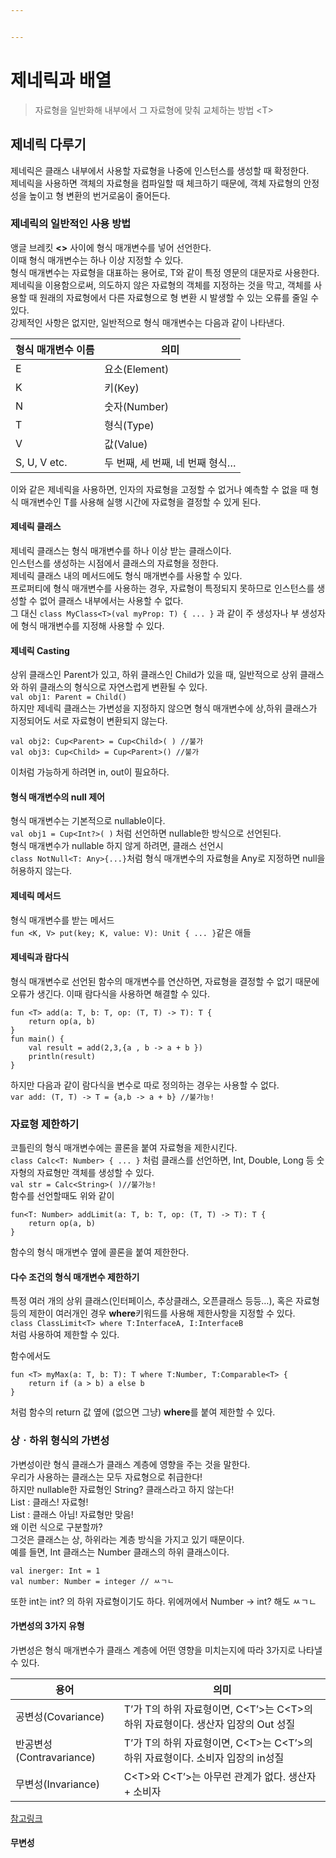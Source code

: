 ```yaml
---


---
```


<h1 id="제네릭과-배열">제네릭과 배열</h1>
<blockquote>
<p>자료형을 일반화해 내부에서 그 자료형에 맞춰 교체하는 방법 &lt;T&gt;</p>
</blockquote>
<h2 id="제네릭-다루기">제네릭 다루기</h2>
<p>제네릭은 클래스 내부에서 사용할 자료형을 나중에 인스턴스를 생성할 때 확정한다.<br>
제네릭을 사용하면 객체의 자료형을 컴파일할 때 체크하기 때문에, 객체 자료형의 안정성을 높이고 형 변환의 번거로움이 줄어든다.</p>
<h3 id="제네릭의-일반적인-사용-방법">제네릭의 일반적인 사용 방법</h3>
<p>앵글 브레킷 <strong>&lt;&gt;</strong> 사이에 형식 매개변수를 넣어 선언한다.<br>
이때 형식 매개변수는 하나 이상 지정할 수 있다.<br>
형식 매개변수는 자료형을 대표하는 용어로, T와 같이 특정 영문의 대문자로 사용한다.<br>
제네릭을 이용함으로써, 의도하지 않은 자료형의 객체를 지정하는 것을 막고, 객체를 사용할 때 원래의 자료형에서 다른 자료형으로 형 변환 시 발생할 수 있는 오류를 줄일 수 있다.<br>
강제적인 사항은 없지만, 일반적으로 형식 매개변수는 다음과 같이 나타낸다.</p>

<table>
<thead>
<tr>
<th>형식 매개변수 이름</th>
<th>의미</th>
</tr>
</thead>
<tbody>
<tr>
<td>E</td>
<td>요소(Element)</td>
</tr>
<tr>
<td>K</td>
<td>키(Key)</td>
</tr>
<tr>
<td>N</td>
<td>숫자(Number)</td>
</tr>
<tr>
<td>T</td>
<td>형식(Type)</td>
</tr>
<tr>
<td>V</td>
<td>값(Value)</td>
</tr>
<tr>
<td>S, U, V etc.</td>
<td>두 번째, 세 번째, 네 번째 형식…</td>
</tr>
</tbody>
</table><p>이와 같은 제네릭을 사용하면, 인자의 자료형을 고정할 수 없거나 예측할 수 없을 때 형식 매개변수인 T를 사용해 실행 시간에 자료형을 결정할 수 있게 된다.</p>
<h4 id="제네릭-클래스">제네릭 클래스</h4>
<p>제네릭 클래스는 형식 매개변수를 하나 이상 받는 클래스이다.<br>
인스턴스를 생성하는 시점에서 클래스의 자료형을 정한다.<br>
제네릭 클래스 내의 메서드에도 형식 매개변수를 사용할 수 있다.<br>
프로퍼티에 형식 매개변수를 사용하는 경우, 자료형이 특정되지 못하므로 인스턴스를 생성할 수 없어 클래스 내부에서는 사용할 수 없다.<br>
그 대신 <code>class MyClass&lt;T&gt;(val myProp: T) { ... }</code> 과 같이 주 생성자나 부 생성자에 형식 매개변수를 지정해 사용할 수 있다.</p>
<h4 id="제네릭-casting">제네릭 Casting</h4>
<p>상위 클래스인 Parent가 있고, 하위 클래스인 Child가 있을 때, 일반적으로 상위 클래스와 하위 클래스의 형식으로 자연스럽게 변환될 수 있다.<br>
<code>val obj1: Parent = Child()</code><br>
하지만 제네릭 클래스는 가변성을 지정하지 않으면 형식 매개변수에 상,하위 클래스가 지정되어도 서로 자료형이 변환되지 않는다.</p>
<pre><code>val obj2: Cup&lt;Parent&gt; = Cup&lt;Child&gt;( ) //불가
val obj3: Cup&lt;Child&gt; = Cup&lt;Parent&gt;() //불가
</code></pre>
<p>이처럼 가능하게 하려면 in, out이 필요하다.</p>
<h4 id="형식-매개변수의-null-제어">형식 매개변수의 null 제어</h4>
<p>형식 매개변수는 기본적으로 nullable이다.<br>
<code>val obj1 = Cup&lt;Int?&gt;( )</code> 처럼 선언하면 nullable한 방식으로 선언된다.<br>
형식 매개변수가 nullable 하지 않게 하려면, 클래스 선언시<br>
<code>class NotNull&lt;T: Any&gt;{...}</code>처럼 형식 매개변수의 자료형을 Any로 지정하면 null을 허용하지 않는다.</p>
<h4 id="제네릭-메서드">제네릭 메서드</h4>
<p>형식 매개변수를 받는 메서드<br>
<code>fun &lt;K, V&gt; put(key; K, value: V): Unit { ... }</code>같은 애들</p>
<h4 id="제네릭과-람다식">제네릭과 람다식</h4>
<p>형식 매개변수로 선언된 함수의 매개변수를 연산하면, 자료형을 결정할 수 없기 때문에 오류가 생긴다. 이때 람다식을 사용하면 해결할 수 있다.</p>
<pre><code>fun &lt;T&gt; add(a: T, b: T, op: (T, T) -&gt; T): T {
	return op(a, b)
}
fun main() {
	val result = add(2,3,{a , b -&gt; a + b })
	println(result)
}
</code></pre>
<p>하지만 다음과 같이 람다식을 변수로 따로 정의하는 경우는 사용할 수 없다.<br>
<code>var add: (T, T) -&gt; T = {a,b -&gt; a + b} //불가능!</code></p>
<h3 id="자료형-제한하기">자료형 제한하기</h3>
<p>코틀린의 형식 매개변수에는 콜론을 붙여 자료형을 제한시킨다.<br>
<code>class Calc&lt;T: Number&gt; { ... }</code> 처럼 클래스를 선언하면, Int, Double, Long 등 숫자형의 자료형만 객체를 생성할 수 있다.<br>
<code>val str = Calc&lt;String&gt;( )//불가능!</code><br>
함수를 선언할때도 위와 같이</p>
<pre><code>fun&lt;T: Number&gt; addLimit(a: T, b: T, op: (T, T) -&gt; T): T {
	return op(a, b)
}
</code></pre>
<p>함수의 형식 매개변수 옆에 콜론을 붙여 제한한다.</p>
<h4 id="다수-조건의-형식-매개변수-제한하기">다수 조건의 형식 매개변수 제한하기</h4>
<p>특정 여러 개의 상위 클래스(인터페이스, 추상클래스, 오픈클래스 등등…), 혹은 자료형 등의 제한이 여러개인 경우 <strong>where</strong>키워드를 사용해 제한사항을 지정할 수 있다.<br>
<code>class ClassLimit&lt;T&gt; where T:InterfaceA, I:InterfaceB</code><br>
처럼 사용하여 제한할 수 있다.</p>
<p>함수에서도</p>
<pre><code>fun &lt;T&gt; myMax(a: T, b: T): T where T:Number, T:Comparable&lt;T&gt; {
	return if (a &gt; b) a else b
}
</code></pre>
<p>처럼 함수의 return 값 옆에 (없으면 그냥) <strong>where</strong>를 붙여 제한할 수 있다.</p>
<h3 id="상ㆍ하위-형식의-가변성">상ㆍ하위 형식의 가변성</h3>
<p>가변성이란 형식 클래스가 클래스 계층에 영향을 주는 것을 말한다.<br>
우리가 사용하는 클래스는 모두 자료형으로 취급한다!<br>
하지만 nullable한 자료형인 String? 클래스라고 하지 않는다!<br>
List : 클래스! 자료형!<br>
List :  클래스 아님! 자료형만 맞음!<br>
왜 이런 식으로 구분할까?<br>
그것은 클래스는 상, 하위라는 계층 방식을 가지고 있기 때문이다.<br>
예를 들면, Int 클래스는 Number 클래스의 하위 클래스이다.</p>
<pre><code>val inerger: Int = 1
val number: Number = integer // ㅆㄱㄴ
</code></pre>
<p>또한 int는 int? 의 하위 자료형이기도 하다. 위에꺼에서 Number -&gt; int? 해도 ㅆㄱㄴ</p>
<h4 id="가변성의-3가지-유형">가변성의 3가지 유형</h4>
<p>가변성은 형식 매개변수가 클래스 계층에 어떤 영향을 미치는지에 따라 3가지로 나타낼 수 있다.</p>

<table>
<thead>
<tr>
<th>용어</th>
<th>의미</th>
</tr>
</thead>
<tbody>
<tr>
<td>공변성(Covariance)</td>
<td>T’가 T의 하위 자료형이면, C&lt;T’&gt;는 C&lt;T&gt;의 하위 자료형이다. 생산자 입장의 Out 성질</td>
</tr>
<tr>
<td>반공변성(Contravariance)</td>
<td>T’가 T의 하위 자료형이면, C&lt;T&gt;는 C&lt;T’&gt;의 하위 자료형이다. 소비자 입장의 in성질</td>
</tr>
<tr>
<td>무변성(Invariance)</td>
<td>C&lt;T&gt;와 C&lt;T’&gt;는 아무런 관계가 없다. 생산자 + 소비자</td>
</tr>
</tbody>
</table><p><a href="https://jinn-blog.tistory.com/21">참고링크</a></p>
<h4 id="무변성">무변성</h4>

